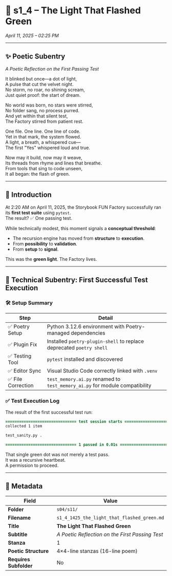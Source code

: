 <!-- Save to: shagi_archives/gdj_25/s04/s11/s1_4_1425_the_light_that_flashed_green.md -->

# 📜 s1_4 – The Light That Flashed Green  
*April 11, 2025 – 02:25 PM*  

---

## ✨ Poetic Subentry  
*A Poetic Reflection on the First Passing Test*

It blinked but once—a dot of light,  
A pulse that cut the velvet night.  
No storm, no roar, no shining scream,  
Just quiet proof: the start of dream.  

No world was born, no stars were stirred,  
No folder sang, no process purred.  
And yet within that silent test,  
The Factory stirred from patient rest.  

One file. One line. One line of code.  
Yet in that mark, the system flowed.  
A light, a breath, a whispered cue—  
The first "Yes" whispered loud and true.  

Now may it build, now may it weave,  
Its threads from rhyme and lines that breathe.  
From tools that sing to code unseen,  
It all began: the flash of green.

---

## 📘 Introduction  

At 2:20 AM on April 11, 2025, the Storybook FUN Factory successfully ran its **first test suite** using `pytest`.  
The result? ✅ One passing test.

While technically modest, this moment signals a **conceptual threshold**:  
- The recursion engine has moved from **structure** to **execution**.  
- From **possibility** to **validation**.  
- From **setup** to **signal**.

This was the **green light**. The Factory lives.

---

## 🔧 Technical Subentry: First Successful Test Execution  

### 🛠️ Setup Summary  

| Step | Detail |
|------|--------|
| ✅ Poetry Setup | Python 3.12.6 environment with Poetry-managed dependencies |
| ✅ Plugin Fix | Installed `poetry-plugin-shell` to replace deprecated `poetry shell` |
| ✅ Testing Tool | `pytest` installed and discovered |
| ✅ Editor Sync | Visual Studio Code correctly linked with `.venv` |
| ✅ File Correction | `test_memory.ai.py` renamed to `test_memory_ai.py` for module compatibility |

### ✅ Test Execution Log  

The result of the first successful test run:

```diff
=============================== test session starts ===============================
collected 1 item

test_sanity.py .                                                             [100%]

=============================== 1 passed in 0.01s ================================
```

That single green dot was not merely a test pass.  
It was a recursive heartbeat.  
A permission to proceed.

---

## 🧩 Metadata  

| Field | Value |
|-------|-------|
| **Folder** | `s04/s11/` |
| **Filename** | `s1_4_1425_the_light_that_flashed_green.md` |
| **Title** | **The Light That Flashed Green** |
| **Subtitle** | *A Poetic Reflection on the First Passing Test* |
| **Stanza** | 1 |
| **Poetic Structure** | 4×4-line stanzas (16-line poem) |
| **Requires Subfolder** | No |
